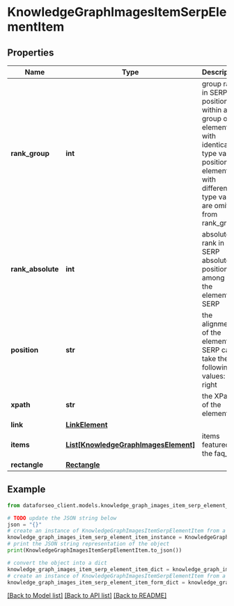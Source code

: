 # KnowledgeGraphImagesItemSerpElementItem


## Properties

Name | Type | Description | Notes
------------ | ------------- | ------------- | -------------
**rank_group** | **int** | group rank in SERP position within a group of elements with identical type values positions of elements with different type values are omitted from rank_group | [optional] 
**rank_absolute** | **int** | absolute rank in SERP absolute position among all the elements in SERP | [optional] 
**position** | **str** | the alignment of the element in SERP can take the following values: left, right | [optional] 
**xpath** | **str** | the XPath of the element | [optional] 
**link** | [**LinkElement**](LinkElement.md) |  | [optional] 
**items** | [**List[KnowledgeGraphImagesElement]**](KnowledgeGraphImagesElement.md) | items featured in the faq_box | [optional] 
**rectangle** | [**Rectangle**](Rectangle.md) |  | [optional] 

## Example

```python
from dataforseo_client.models.knowledge_graph_images_item_serp_element_item import KnowledgeGraphImagesItemSerpElementItem

# TODO update the JSON string below
json = "{}"
# create an instance of KnowledgeGraphImagesItemSerpElementItem from a JSON string
knowledge_graph_images_item_serp_element_item_instance = KnowledgeGraphImagesItemSerpElementItem.from_json(json)
# print the JSON string representation of the object
print(KnowledgeGraphImagesItemSerpElementItem.to_json())

# convert the object into a dict
knowledge_graph_images_item_serp_element_item_dict = knowledge_graph_images_item_serp_element_item_instance.to_dict()
# create an instance of KnowledgeGraphImagesItemSerpElementItem from a dict
knowledge_graph_images_item_serp_element_item_form_dict = knowledge_graph_images_item_serp_element_item.from_dict(knowledge_graph_images_item_serp_element_item_dict)
```
[[Back to Model list]](../README.md#documentation-for-models) [[Back to API list]](../README.md#documentation-for-api-endpoints) [[Back to README]](../README.md)


